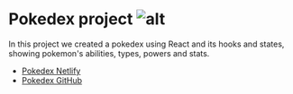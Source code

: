 # Pokedex project ![alt](https://th.bing.com/th/id/OIP.RrXHweMfTnukEasEwa6SmAHaHa?pid=ImgDet&rs=1)

In this project we created a pokedex using React and its hooks and states, showing pokemon's abilities, types, powers and stats.

- [Pokedex Netlify](https://project5-pokedex-calcantara.netlify.app/)
- [Pokedex GitHub](https://github.com/CarlosAlc91/project5_React-Router_and__Redux)
